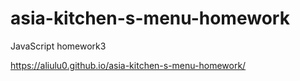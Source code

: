 # asia-kitchen-s-menu-homework

JavaScript homework3

https://aliulu0.github.io/asia-kitchen-s-menu-homework/
